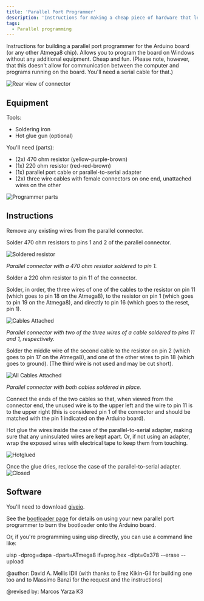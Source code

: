 ```yaml
---
title: 'Parallel Port Programmer'
description: 'Instructions for making a cheap piece of hardware that lets you burn the bootloader to an Arduino board or upload sketches to a board with no bootloader.'
tags:
  - Parallel programming
---
```

Instructions for building a parallel port programmer for the Arduino board (or any other Atmega8 chip). Allows you to program the board on Windows without any additional equipment. Cheap and fun. (Please note, however, that this doesn't allow for communication between the computer and programs running on the board. You'll need a serial cable for that.)


![Rear view of connector](./assets/ParallelProgrammer.png)

## Equipment
Tools:

- Soldering iron
- Hot glue gun (optional)

You'll need (parts):

- (2x) 470 ohm resistor (yellow-purple-brown)
- (1x) 220 ohm resistor (red-red-brown)
- (1x) parallel port cable or parallel-to-serial adapter
- (2x) three wire cables with female connectors on one end, unattached wires on the other

![Programmer parts](./assets/programmer_parts.jpg)
## Instructions
Remove any existing wires from the parallel connector.

Solder 470 ohm resistors to pins 1 and 2 of the parallel connector.

![Soldered resistor](./assets/programmer_one_resistor.jpg)

*Parallel connector with a 470 ohm resistor soldered to pin 1.*

Solder a 220 ohm resistor to pin 11 of the connector.

Solder, in order, the three wires of one of the cables to the resistor on pin 11 (which goes to pin 18 on the Atmega8), to the resistor on pin 1 (which goes to pin 19 on the Atmega8), and directly to pin 16 (which goes to the reset, pin 1).

![Cables Attached](./assets/programmer_with_cable.jpg)

*Parallel connector with two of the three wires of a cable soldered to pins 11 and 1, respectively.*

Solder the middle wire of the second cable to the resistor on pin 2 (which goes to pin 17 on the Atmega8), and one of the other wires to pin 18 (which goes to ground). (The third wire is not used and may be cut short).

![All Cables Attached](./assets/programmer_with_cables.jpg)

*Parallel connector with both cables soldered in place.*

Connect the ends of the two cables so that, when viewed from the connector end, the unused wire is to the upper left and the wire to pin 11 is to the upper right (this is considered pin 1 of the connector and should be matched with the pin 1 indicated on the Arduino board).

Hot glue the wires inside the case of the parallel-to-serial adapter, making sure that any uninsulated wires are kept apart. Or, if not using an adapter, wrap the exposed wires with electrical tape to keep them from touching.

![Hotglued](./assets/programmer_in_adapter.jpg)


Once the glue dries, reclose the case of the parallel-to-serial adapter.
![Closed](./assets/parallel_programmer.jpg)

## Software
You'll need to download [giveio](https://github.com/heise/GRBLMILL/tree/master/GRBL/giveio).

See the [bootloader page](/hacking/software/Bootloader) for details on using your new parallel port programmer to burn the bootloader onto the Arduino board.

Or, if you're programming using uisp directly, you can use a command line like:

uisp -dprog=dapa -dpart=ATmega8 if=prog.hex -dlpt=0x378 --erase --upload

@author: David A. Mellis IDII (with thanks to Erez Kikin-Gil for building one too and to Massimo Banzi for the request and the instructions)

@revised by: Marcos Yarza K3